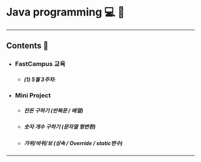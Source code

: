 # Java programming :computer: :memo:
---
## Contents :open_file_folder:


- ### FastCampus 교육
  - ##### (1) 5월 3주차:
- ### Mini Project
  - ##### 잔돈 구하기 (반복문 / 배열)
  - ##### 숫자 개수 구하기 (문자열 형변환)
  - ##### 가위/바위/보 (상속 / Override / static변수)

*****
